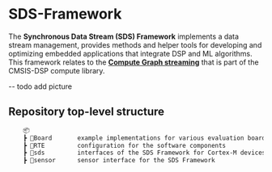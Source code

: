 # SDS-Framework

The **Synchronous Data Stream (SDS) Framework** implements a data stream management, provides methods and helper tools for developing and optimizing embedded applications that integrate DSP and ML algorithms. This framework relates to the [**Compute Graph streaming**](https://github.com/ARM-software/CMSIS-DSP/tree/main/ComputeGraph) that is part of the CMSIS-DSP compute library.

-- todo add picture

## Repository top-level structure

```txt
    📦
    ┣ 📂Board       example implementations for various evaluation boards
    ┣ 📂RTE         configuration for the software components
    ┣ 📂sds         interfaces of the SDS Framework for Cortex-M devices
    ┣ 📂sensor      sensor interface for the SDS Framework
```
